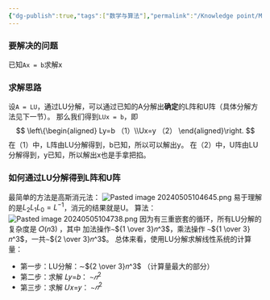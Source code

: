 ```yaml
---
{"dg-publish":true,"tags":["数学与算法"],"permalink":"/Knowledge point/Math and Algorithm/LU分解的高斯消元法求解线性方程组/","dgPassFrontmatter":true}
---
```


### 要解决的问题
已知`Ax = b`求解x 

### 求解思路
设`A = LU`，通过LU分解，可以通过已知的A分解出**确定**的L阵和U阵（具体分解方法见下一节）。
那么我们得到`LUx = b`，即
$$
\left\{\begin{aligned} Ly=b    （1）\\Ux=y    （2） \end{aligned}\right.
$$
在（1）中，L阵由LU分解得到，b已知，所以可以解出y。
在（2）中，U阵由LU分解得到，y已知，所以解出x也是手拿把掐。

### 如何通过LU分解得到L阵和U阵
最简单的方法是高斯消元法：
![Pasted image 20240505104645.png](/img/user/Knowledge%20point/imgs/Pasted%20image%2020240505104645.png)
易于理解的是$L_2L_1L_0=L^{-1}$，消元的结果就是U。
算法：
![Pasted image 20240505104738.png](/img/user/Knowledge%20point/imgs/Pasted%20image%2020240505104738.png)
因为有三重嵌套的循环，所有LU分解的复杂度是 𝑂(𝑛3) ，其中 加法操作∼${1 \over 3}𝑛^3$，乘法操作 ∼${1 \over 3}𝑛^3$，一共∼${2 \over 3}𝑛^3$。
总体来看，使用LU分解求解线性系统的计算量：
- 第一步：LU分解：∼${2 \over 3}𝑛^3$ （计算量最大的部分）
- 第二步：求解 𝐿𝑦=𝑏： ∼$𝑛^2$
- 第三步：求解 𝑈𝑥=𝑦： ∼$𝑛^2$